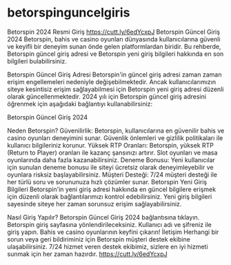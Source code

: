 # betorspinguncelgiris
Betorspin 2024 Resmi Giriş
https://cutt.ly/6edYcxpJ Betorspin Güncel Giriş 2024 Betorspin, bahis ve casino oyunları dünyasında kullanıcılarına güvenli ve keyifli bir deneyim sunan önde gelen platformlardan biridir. Bu rehberde, Betorspin güncel giriş adresi ve Betorspin yeni giriş bilgileri hakkında en son bilgileri bulabilirsiniz.

Betorspin Güncel Giriş Adresi Betorspin'in güncel giriş adresi zaman zaman erişim engellemeleri nedeniyle değişebilmektedir. Ancak kullanıcılarımızın siteye kesintisiz erişim sağlayabilmesi için Betorspin yeni giriş adresi düzenli olarak güncellenmektedir. 2024 yılı için Betorspin güncel giriş adresini öğrenmek için aşağıdaki bağlantıyı kullanabilirsiniz:

Betorspin Güncel Giriş 2024

Neden Betorspin? Güvenilirlik: Betorspin, kullanıcılarına en güvenilir bahis ve casino oyunları deneyimini sunar. Güvenlik önlemleri ve gizlilik politikaları ile kullanıcı bilgileriniz korunur. Yüksek RTP Oranları: Betorspin, yüksek RTP (Return to Player) oranları ile kazanç şansınızı artırır. Slot oyunları ve masa oyunlarında daha fazla kazanabilirsiniz. Deneme Bonusu: Yeni kullanıcılar için sunulan deneme bonusu ile siteyi ücretsiz olarak deneyimleyebilir ve oyunlara risksiz başlayabilirsiniz. Müşteri Desteği: 7/24 müşteri desteği ile her türlü soru ve sorununuza hızlı çözümler sunar. Betorspin Yeni Giriş Bilgileri Betorspin'in yeni giriş adresi hakkında en güncel bilgilere erişmek için düzenli olarak bağlantılarımızı kontrol edebilirsiniz. Yeni giriş bilgileri sayesinde siteye her zaman sorunsuz erişim sağlayabilirsiniz.

Nasıl Giriş Yapılır? Betorspin Güncel Giriş 2024 bağlantısına tıklayın. Betorspin giriş sayfasına yönlendirileceksiniz. Kullanıcı adı ve şifreniz ile giriş yapın. Bahis ve casino oyunlarının keyfini çıkarın! İletişim Herhangi bir sorun veya geri bildiriminiz için Betorspin müşteri destek ekibine ulaşabilirsiniz. 7/24 hizmet veren destek ekibimiz, sizlere en iyi hizmeti sunmak için her zaman hazırdır. https://cutt.ly/6edYcxpJ
